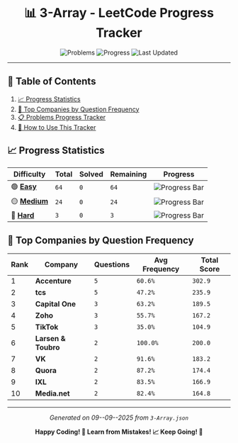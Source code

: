 <div align="center">

# 📊 3-Array - LeetCode Progress Tracker

![Problems](https://img.shields.io/badge/Total%20Problems-91-blueviolet?style=for-the-badge&logo=leetcode)
![Progress](https://img.shields.io/badge/Completed-0%2F91-critical?style=for-the-badge&logo=github)
![Last Updated](https://img.shields.io/badge/Last%20Updated-09--09--2025-success?style=for-the-badge&logo=git)

</div>

---

## 📑 Table of Contents

1. [📈 Progress Statistics](#-progress-statistics)
2. [🏢 Top Companies by Question Frequency](#-top-companies-by-question-frequency)
3. [📋 Problems Progress Tracker](#-problems-progress-tracker)
4. [📖 How to Use This Tracker](#-how-to-use-this-tracker)

## 📈 Progress Statistics

| Difficulty                                      | Total | Solved | Remaining | Progress                                                                          |
| ----------------------------------------------- | ----- | ------ | --------- | --------------------------------------------------------------------------------- |
| 🟢 [**Easy**](../../Problems/3-Array/Easy/)     | `64`  | `0`    | `64`      | ![Progress Bar](https://progress-bar.xyz/0/?title=Progress&width=150&color=green) |
| 🟡 [**Medium**](../../Problems/3-Array/Medium/) | `24`  | `0`    | `24`      | ![Progress Bar](https://progress-bar.xyz/0/?title=Progress&width=150&color=green) |
| 🔴 [**Hard**](../../Problems/3-Array/Hard/)     | `3`   | `0`    | `3`       | ![Progress Bar](https://progress-bar.xyz/0/?title=Progress&width=150&color=green) |

## 🏢 Top Companies by Question Frequency

| Rank | Company             | Questions | Avg Frequency | Total Score |
| ---- | ------------------- | --------- | ------------- | ----------- |
| 1    | **Accenture**       | `5`       | `60.6%`       | `302.9`     |
| 2    | **tcs**             | `5`       | `47.2%`       | `235.9`     |
| 3    | **Capital One**     | `3`       | `63.2%`       | `189.5`     |
| 4    | **Zoho**            | `3`       | `55.7%`       | `167.2`     |
| 5    | **TikTok**          | `3`       | `35.0%`       | `104.9`     |
| 6    | **Larsen & Toubro** | `2`       | `100.0%`      | `200.0`     |
| 7    | **VK**              | `2`       | `91.6%`       | `183.2`     |
| 8    | **Quora**           | `2`       | `87.2%`       | `174.4`     |
| 9    | **IXL**             | `2`       | `83.5%`       | `166.9`     |
| 10   | **Media.net**       | `2`       | `82.4%`       | `164.8`     |

---

<div align="center">

_Generated on 09--09--2025 from `3-Array.json`_

**Happy Coding! 🚀 Learn from Mistakes! 📈 Keep Going! 💪**

</div>
